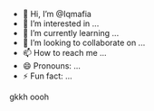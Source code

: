 - 👋 Hi, I’m @Iqmafia
- 👀 I’m interested in ...
- 🌱 I’m currently learning ...
- 💞️ I’m looking to collaborate on ...
- 📫 How to reach me ...
- 😄 Pronouns: ...
- ⚡ Fun fact: ...

<!---
Iqmafia/Iqmafia is a ✨ special ✨ repository because its `README.md` (this file) appears on your GitHub profile.
You can click the Preview link to take a look at your changes.
--->gkkh oooh
